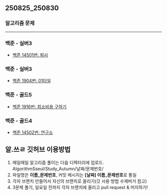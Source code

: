 ## 250825_250830

### 알고리즘 문제

---

### 백준 - 실버3
- [백준 14501번: 퇴사](https://www.acmicpc.net/problem/14501)

### 백준 - 실버3
- [백준 1904번: 01타일](https://www.acmicpc.net/problem/1904)

### 백준 - 골드5
- [백준 1916번: 최소비용 구하기](https://www.acmicpc.net/problem/1916)

### 백준 - 골드4
- [백준 14502번: 연구소](https://www.acmicpc.net/problem/14502)


## 알.쓰ㄹ 깃허브 이용방법
1. 매일매일 알고리즘 풀이는 다음 디렉터리에 업로드. AlgorithmSseul/Study_Autumn/날짜/문제번호/
2. 파일명은 **이름_문제번호**, 커밋 메시지는 **[날짜] 이름_문제번호**로 통일
3. 각자 브랜치 만들어서 자신의 브랜치로 올리기(깃 사용 방법 수제버거 참고)
4. 3문제 풀기, 일요일 전까지 각자 브랜치에 올리고 pull request & 머지하기!
